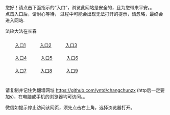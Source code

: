 您好！请点击下面指示的“入口”，浏览此网站是安全的，且为您带来平安。。 <br/>
点击入口后，请耐心等待， 过程中可能会出现无法打开的提示，请忽略，最终会进入网站. </br>

法轮大法在长春<br/>
<div style="padding:10px"><a style="margin:20px" target="_blank" href="https://d2ka3q9bjkt6hk.cloudfront.net/2Qpsp?jxdqowu" id="ccLink1" rel="nofollow">入口1</a> <a target="_blank" style="margin:20px" href="https://d8ncy3rjjuaff.cloudfront.net/2Qpsp?lkydya" id="ccLink2" rel="nofollow">入口2</a> <a style="margin:20px" target="_blank" href="https://d1mmcetbws6gr.cloudfront.net/2Qpsp?gqwwthsj" id="ccLink3" rel="nofollow">入口3</a></div>

<div style="padding:10px" ><a style="margin:20px" target="_blank" href="https://d2ka3q9bjkt6hk.cloudfront.net/2Qpsp?jxdqowu" id="ccLink4" rel="nofollow">入口4</a> <a style="margin:20px" href="https://d8ncy3rjjuaff.cloudfront.net/2Qpsp?lkydya" target="_blank" id="ccLink5" rel="nofollow">入口5</a> <a style="margin:20px" href="https://d1mmcetbws6gr.cloudfront.net/2Qpsp?gqwwthsj" target="_blank" id="ccLink6" rel="nofollow">入口6</a></div>

<div style="padding:10px"><a style="margin:20px" target="_blank" href="https://d2ka3q9bjkt6hk.cloudfront.net/2Qpsp?jxdqowu" id="ccLink7" rel="nofollow">入口7</a> <a style="margin:20px" href="https://d8ncy3rjjuaff.cloudfront.net/2Qpsp?lkydya" target="_blank" id="ccLink8" rel="nofollow">入口8</a> <a style="margin:20px" target="_blank" href="https://d1mmcetbws6gr.cloudfront.net/2Qpsp?gqwwthsj" id="ccLink9" rel="nofollow">入口9</a></div>

<br/>



请复制并记住免翻墙网址 https://github.com/yntd/changchunzx (http后一定要加s)，在电脑或手机的浏览器均可访问。。<br/>

微信如提示停止访问该网页，须先点击右上角，选择浏览器打开。
